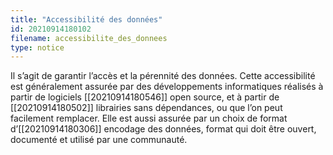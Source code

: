 ```yaml
---
title: "Accessibilité des données"
id: 20210914180102
filename: accessibilite_des_donnees
type: notice
---
```


Il s’agit de garantir l’accès et la pérennité des données. Cette accessibilité est généralement assurée par des développements informatiques réalisés à partir de logiciels [[20210914180546]] open source, et à partir de [[20210914180502]] librairies sans dépendances, ou que l’on peut facilement remplacer. Elle est aussi assurée par un choix de format d’[[20210914180306]] encodage des données, format qui doit être ouvert, documenté et utilisé par une communauté.

